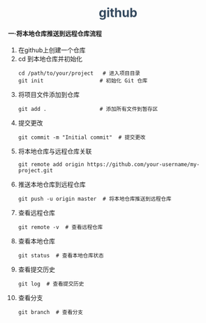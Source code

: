 <div align="center"> 
    <h1 style="front-size: 50px;color: #34495e;">github</h1>
</div>

#### 一·将本地仓库推送到远程仓库流程
1. 在github上创建一个仓库
2. cd 到本地仓库并初始化
    ```
    cd /path/to/your/project   # 进入项目目录
    git init                  # 初始化 Git 仓库
    ```
3. 将项目文件添加到仓库
    ```
    git add .                 # 添加所有文件到暂存区
    ```
4. 提交更改
    ```
    git commit -m "Initial commit"  # 提交更改
    ```
5. 将本地仓库与远程仓库关联
    ```
    git remote add origin https://github.com/your-username/my-project.git
    ```
6. 推送本地仓库到远程仓库
    ```
    git push -u origin master  # 将本地仓库推送到远程仓库
    ```
7. 查看远程仓库
    ```
    git remote -v  # 查看远程仓库
    ```
8. 查看本地仓库
    ```
    git status  # 查看本地仓库状态
    ```
9. 查看提交历史
    ```
    git log  # 查看提交历史
    ```
10. 查看分支
    ```
    git branch  # 查看分支
    ```
